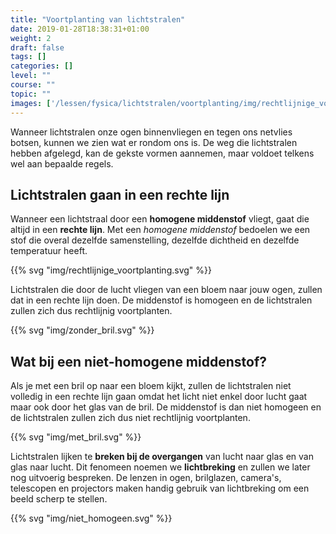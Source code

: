 ```yaml
---
title: "Voortplanting van lichtstralen"
date: 2019-01-28T18:38:31+01:00
weight: 2
draft: false
tags: []
categories: []
level: ""
course: ""
topic: ""
images: ['/lessen/fysica/lichtstralen/voortplanting/img/rechtlijnige_voortplanting.png', '/lessen/fysica/lichtstralen/voortplanting/img/zonder_bril.png', '/lessen/fysica/lichtstralen/voortplanting/img/met_bril.png', '/lessen/fysica/lichtstralen/voortplanting/img/niet_homogeen.png']
---
```


Wanneer lichtstralen onze ogen binnenvliegen en tegen ons netvlies botsen,
kunnen we zien wat er rondom ons is. De weg die lichtstralen hebben afgelegd,
kan de gekste vormen aannemen, maar voldoet telkens wel aan bepaalde regels.

## Lichtstralen gaan in een rechte lijn
Wanneer een lichtstraal door een **homogene middenstof** vliegt, gaat die
altijd in een **rechte lijn**. Met een *homogene middenstof* bedoelen we een
stof die overal dezelfde samenstelling, dezelfde dichtheid en dezelfde
temperatuur heeft.

{{% svg "img/rechtlijnige_voortplanting.svg" %}}

Lichtstralen die door de lucht vliegen van een bloem naar jouw ogen, zullen dat
in een rechte lijn doen. De middenstof is homogeen en de lichtstralen zullen
zich dus rechtlijnig voortplanten.

{{% svg "img/zonder_bril.svg" %}}

## Wat bij een niet-homogene middenstof?
Als je met een bril op naar een bloem kijkt, zullen de lichtstralen niet
volledig in een rechte lijn gaan omdat het licht niet enkel door lucht gaat
maar ook door het glas van de bril. De middenstof is dan niet homogeen en de
lichtstralen zullen zich dus niet rechtlijnig voortplanten.

{{% svg "img/met_bril.svg" %}}

Lichtstralen lijken te **breken bij de overgangen** van lucht naar glas en van
glas naar lucht. Dit fenomeen noemen we **lichtbreking** en zullen we later nog
uitvoerig bespreken. De lenzen in ogen, brilglazen, camera's, telescopen en
projectors maken handig gebruik van lichtbreking om een beeld scherp te
stellen.

{{% svg "img/niet_homogeen.svg" %}}
